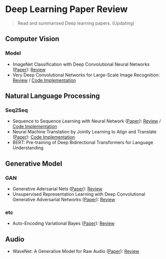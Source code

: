# Deep Learning Paper Review
> Read and summarised Deep learning papers. (Updating)

## Computer Vision
### Model
- ImageNet Classification with Deep Convolutional Neural Networks ([Paper](https://papers.nips.cc/paper/2012/file/c399862d3b9d6b76c8436e924a68c45b-Paper.pdf)): [Review](https://bramble-orbit-e15.notion.site/ImageNet-Classification-with-Deep-Convolutional-Neural-Networks-88cdcd03053144bba5c4d39f8fb93e9f)
- Very Deep Convolutional Networks for Large-Scale Image Recognition: [Review](https://bramble-orbit-e15.notion.site/Very-Deep-Convolutional-Networks-for-Large-Scale-Image-Recognition-2dc38e14c1524f5d843ed9d0d41ad2ed) / [Code Implementation](https://github.com/hjjjang/paper_review/blob/master/code_implementation/VGG_CIFAR10.ipynb)


## Natural Language Processing
### Seq2Seq
- Sequence to Sequence Learning with Neural Network ([Paper](https://papers.nips.cc/paper/2014/file/a14ac55a4f27472c5d894ec1c3c743d2-Paper.pdf)): [Review](https://bramble-orbit-e15.notion.site/Sequence-to-Sequence-Learning-with-Neural-Network-0d1efd25aff64571bdc208ba4275c16e) / [Code Implementation](https://github.com/hjjjang/paper_review/blob/master/code_implementation/Seq2Seq(LSTM).ipynb)
- Neural Machine Translation by Jointly Learning to Align and Translate ([Paper](https://arxiv.org/pdf/1409.0473.pdf)): [Code Implementation](https://github.com/hjjjang/paper_review/blob/master/code_implementation/NMT_attention.ipynb)
- BERT: Pre-training of Deep Bidirectional Transformers for Language Understanding


## Generative Model
### GAN
- Generative Adersarial Nets ([Paper](https://papers.nips.cc/paper/2014/file/5ca3e9b122f61f8f06494c97b1afccf3-Paper.pdf)): [Review](https://bramble-orbit-e15.notion.site/Generative-Adversarial-Nets-315735650ae042c5b1ac723c1e485472)
- Unsupervised Representation Learning with Deep Convolutional Generative Adversarial Networks ([Paper](https://arxiv.org/pdf/1511.06434.pdf)): [Review](https://bramble-orbit-e15.notion.site/Unsupervised-Representation-Learning-with-Deep-Convolutional-Generative-Adversarial-Networks-dc98d32b117448e1a25dc5057b74f10a)
### etc
- Auto-Encoding Variational Bayes ([Paper](https://arxiv.org/pdf/1312.6114.pdf)): [Review](https://bramble-orbit-e15.notion.site/Auto-Encoding-Variational-Bayes-026cad5592f84db7954b273727d2d958)


## Audio
- WaveNet: A Generative Model for Raw Audio ([Paper](https://arxiv.org/pdf/1609.03499.pdf)): [Review](https://bramble-orbit-e15.notion.site/Auto-Encoding-Variational-Bayes-026cad5592f84db7954b273727d2d958)
